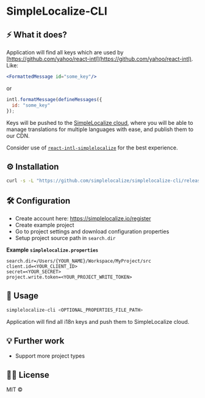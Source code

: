 # SimpleLocalize-CLI 

## ⚡️ What it does?

Application will find all keys which are used by [https://github.com/yahoo/react-intl](https://github.com/yahoo/react-intl).
Like:
```jsx
<FormattedMessage id="some_key"/>
```
or 
```js
intl.formatMessage(defineMessages({
  id: "some_key"
});
```
Keys will be pushed to the [SimpleLocalize cloud](https://app.simplelocalize.io/login), where you will be able to manage translations for multiple languages with ease, and publish them to our CDN.

Consider use of [`react-intl-simplelocalize`](https://github.com/simplelocalize/react-intl-simplelocalize) for the best experience. 

## ⚙️ Installation

```bash
curl -s -L "https://github.com/simplelocalize/simplelocalize-cli/releases/download/0.0.0/simplelocalize" | bash
```

## 🛠 Configuration

- Create account here: https://simplelocalize.io/register
- Create example project
- Go to project settings and download configuration properties
- Setup project source path in `search.dir` 

**Example `simplelocalize.properties`**
```properties
search.dir=/Users/{YOUR_NAME}/Workspace/MyProject/src
client.id=<YOUR_CLIENT_ID>
secret=<YOUR_SECRET>
project.write.token=<YOUR_PROJECT_WRITE_TOKEN>
```

## 🚀 Usage

```bash
simplelocalize-cli <OPTIONAL_PROPERTIES_FILE_PATH>
```
Application will find all i18n keys and push them to SimpleLocalize cloud.

## 💡 Further work

- Support more project types

## 👩‍⚖️ License

MIT © [](https://github.com/)
